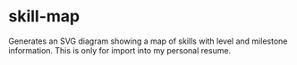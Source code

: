 skill-map
=========

Generates an SVG diagram showing a map of skills with level and milestone information.  This is only for import into my personal resume.
